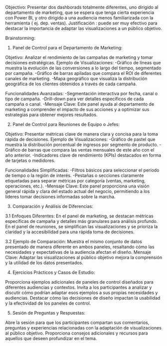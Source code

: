 Objectivo: Presentar dos dashborads totalmente diferentes, uno dirigido al departamento de marketing, que se espera que tenga cierta experiencia con Power BI, y otro dirigido a una audiencia menos familiarizada con la herramienta ( ej. dep. ventas).
Justificación : puede ser muy efectivo para destacar la importancia de adaptar las visualizaciones a un público objetivo.

Brainstorming:

1. Panel de Control para el Departamento de Marketing:

Objetivo: Analizar el rendimiento de las campañas de marketing y tomar decisiones estratégicas.
Ejemplo de Visualizaciones:
  -Gráfico de líneas que muestra la evolución de las conversiones a lo largo del tiempo, segmentado por campaña.
  -Gráfico de barras apiladas que compara el ROI de diferentes canales de marketing.
  -Mapa geográfico que visualiza la distribución geográfica de los clientes obtenidos a través de cada campaña.

  Funcionalidades Avanzadas:
    -Segmentación interactiva por fecha, canal o tipo de campaña.
    -Drill-down para ver detalles específicos de cada campaña o canal.
    -Mensaje Clave: Este panel ayuda al departamento de marketing a comprender el impacto de sus acciones y a optimizar sus estrategias para obtener mejores resultados.

2. Panel de Control para Reuniones de Equipo o Jefes:

Objetivo: Presentar métricas clave de manera clara y concisa para la toma rápida de decisiones.
Ejemplo de Visualizaciones:
  -Gráfico de pastel que muestra la distribución porcentual de ingresos por segmento de producto.
  -Gráfico de barras que compara las ventas mensuales de este año con el año anterior.
  -Indicadores clave de rendimiento (KPIs) destacados en forma de tarjetas o medidores.

  Funcionalidades Simplificadas:
    -Filtros básicos para seleccionar el período de tiempo o la región de interés.
    -Pestañas o secciones claramente etiquetadas para separar métricas por categoría (ventas, marketing, operaciones, etc.).
    -Mensaje Clave: Este panel proporciona una visión general rápida y clara del estado actual del negocio, permitiendo a los líderes tomar decisiones informadas sobre la marcha.

3. Comparación y Análisis de Diferencias:

  3.1 Enfoques Diferentes:
    En el panel de marketing, se destacan métricas específicas de campaña y detalles más granulares para análisis profundo.
    En el panel de reuniones, se simplifican las visualizaciones y se prioriza la claridad y la accesibilidad para una rápida toma de decisiones.

  3.2 Ejemplo de Comparación:
    Muestra el mismo conjunto de datos presentado de manera diferente en ambos paneles, resaltando cómo las necesidades y expectativas de la audiencia afectan el diseño.
    Mensaje Clave: Adaptar las visualizaciones al público objetivo mejora la comprensión y la utilidad de los datos presentados.

4. Ejercicios Prácticos y Casos de Estudio:

  Proporciona ejemplos adicionales de paneles de control diseñados para diferentes audiencias y contextos.
  Invita a los participantes a analizar y discutir cómo podrían adaptar esos ejemplos a sus propias necesidades y audiencias.
  Destacar cómo las decisiones de diseño impactan la usabilidad y la efectividad de los paneles de control.

5. Sesión de Preguntas y Respuestas:

  Abre la sesión para que los participantes compartan sus comentarios, preguntas y experiencias relacionadas con la adaptación de visualizaciones al público objetivo.
  Proporciona consejos adicionales y recursos para aquellos que deseen profundizar en el tema.
